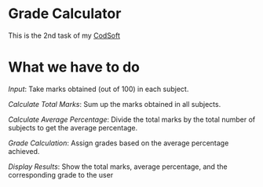 # Grade Calculator
This is the 2nd task of my [CodSoft](https://www.codsoft.in)

# What we have to do
*Input*: Take marks obtained (out of 100) in each subject.

*Calculate Total Marks*: Sum up the marks obtained in all subjects.

*Calculate Average Percentage*: Divide the total marks by the total number of subjects to get the
average percentage.

*Grade Calculation*: Assign grades based on the average percentage achieved.

*Display Results*: Show the total marks, average percentage, and the corresponding grade to the user
